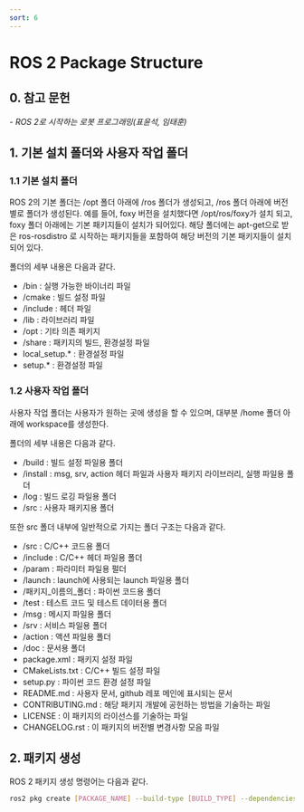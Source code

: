 ```yaml
---
sort: 6
---
```


# ROS 2 Package Structure

## 0. 참고 문헌
*- ROS 2로 시작하는 로봇 프로그래밍(표윤석, 임태훈)*

## 1. 기본 설치 폴더와 사용자 작업 폴더
### 1.1 기본 설치 폴더
ROS 2의 기본 폴더는 /opt 폴더 아래에 /ros 폴더가 생성되고, /ros 폴더 아래에 버전별로 폴더가 생성된다. 예를 들어, foxy 버전을 설치했다면 /opt/ros/foxy가 설치 되고, foxy 폴더 아래에는 기본 패키지들이 설치가 되어있다. 해당 폴더에는 apt-get으로 받은 ros-rosdistro 로 시작하는 패키지들을 포함하여 해당 버전의 기본 패키지들이 설치되어 있다.

폴더의 세부 내용은 다음과 같다.
* /bin : 실행 가능한 바이너리 파일
* /cmake : 빌드 설정 파일
* /include : 헤더 파일
* /lib : 라이브러리 파일
* /opt : 기타 의존 패키지
* /share : 패키지의 빌드, 환경설정 파일
* local_setup.* : 환경설정 파일
* setup.* : 환경설정 파일

### 1.2 사용자 작업 폴더
사용자 작업 폴더는 사용자가 원하는 곳에 생성을 할 수 있으며, 대부분 /home 폴더 아래에 workspace를 생성한다.

폴더의 세부 내용은 다음과 같다.
* /build : 빌드 설정 파일용 폴더
* /install : msg, srv, action 헤더 파일과 사용자 패키지 라이브러리, 실행 파일용 폴더
* /log : 빌드 로깅 파일용 폴더
* /src : 사용자 패키지용 폴더

또한 src 폴더 내부에 일반적으로 가지는 폴더 구조는 다음과 같다.
* /src : C/C++ 코드용 폴더
* /include : C/C++ 헤더 파일용 폴더
* /param : 파라미터 파일용 펄더
* /launch : launch에 사용되는 launch 파일용 폴더
* /패키지_이름의_폴더 : 파이썬 코드용 폴더
* /test : 테스트 코드 및 테스트 데이터용 폴더
* /msg : 메시지 파일용 폴더
* /srv : 서비스 파일용 폴더
* /action : 액션 파일용 폴더
* /doc : 문서용 폴더
* package.xml : 패키지 설정 파일
* CMakeLists.txt : C/C++ 빌드 설정 파일
* setup.py : 파이썬 코드 환경 설정 파일
* README.md : 사용자 문서, github 레포 메인에 표시되는 문서
* CONTRIBUTING.md : 해당 패키지 개발에 공헌하는 방법을 기술하는 파일
* LICENSE : 이 패키지의 라이선스를 기술하는 파일
* CHANGELOG.rst : 이 패키지의 버전별 변경사항 모음 파일

## 2. 패키지 생성
ROS 2 패키지 생성 명령어는 다음과 같다.

```bash
ros2 pkg create [PACKAGE_NAME] --build-type [BUILD_TYPE] --dependencies [DEPENDNECY_PACKAGE_1] [DEPENDNECY_PACKAGE_N]
```

